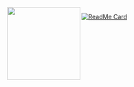 <a href="https://github.com/Hamumayo55">
  <img align="left" height="170px" src="https://github-readme-stats.vercel.app/api?username=Hamumayo55&count_private=true&show_icons=true&theme=buefy" />
</a>

[![ReadMe Card](https://github-readme-stats.vercel.app/api/pin/?username=Hamumayo55&repo=Sukuramukun&theme=buefy)](https://github.com/Hamumayo55/Sukuramukun)



<!--
**Hamumayo55/Hamumayo55** is a ✨ _special_ ✨ repository because its `README.md` (this file) appears on your GitHub profile.
![Anurag's github stats](https://github-readme-stats.vercel.app/api?username=Hamumayo55&theme=dark&show_icons=true&theme=vue-dark)

Here are some ideas to get you started:


- 🔭 I’m currently working on ...
- 🌱 I’m currently learning ...
- 👯 I’m looking to collaborate on ...
- 🤔 I’m looking for help with ...
- 💬 Ask me about ...
- 📫 How to reach me: ...
- 😄 Pronouns: ...
- ⚡ Fun fact: ...
-->
